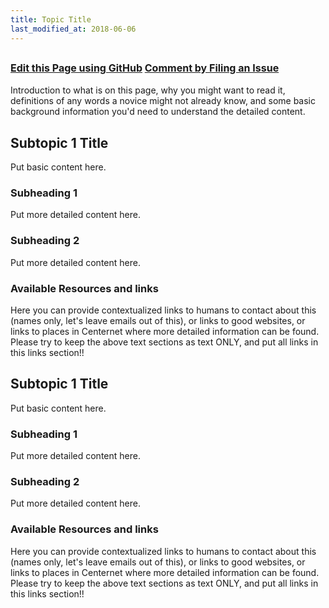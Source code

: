 ```yaml
---
title: Topic Title
last_modified_at: 2018-06-06
---
```

<font size="3"><a href="{{site.github.repository_url}}/blob/master/{{page.relative_path}}"><i class="fas fa-pen-square"></i><span> Edit this Page using GitHub</span></a>  <a href="{{site.github.repository_url}}/issues"><i class="far fa-comment-dots"></i><span> Comment by Filing an Issue</span></a></font>
---
Introduction to what is on this page, why you might want to read it, definitions of any words a novice might not already know, and some basic background information you'd need to understand the detailed content.  

## Subtopic 1 Title
Put basic content here.

### Subheading 1
Put more detailed content here.

### Subheading 2
Put more detailed content here.

### Available Resources and links
Here you can provide contextualized links to humans to contact about this (names only, let's leave emails out of this), or links to good websites, or links to places in Centernet where more detailed information can be found.  Please try to keep the above text sections as text ONLY, and put all links in this links section!!


## Subtopic 1 Title
Put basic content here.

### Subheading 1
Put more detailed content here.

### Subheading 2
Put more detailed content here.

### Available Resources and links
Here you can provide contextualized links to humans to contact about this (names only, let's leave emails out of this), or links to good websites, or links to places in Centernet where more detailed information can be found.  Please try to keep the above text sections as text ONLY, and put all links in this links section!!
